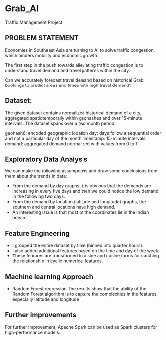 # Grab_AI
Traffic  Management Project

## PROBLEM STATEMENT

Economies in Southeast Asia are turning to AI to solve traffic congestion, which hinders mobility and economic growth. 

The first step in the push towards alleviating traffic congestion is to understand travel demand and travel patterns within the city.

Can we accurately forecast travel demand based on historical Grab bookings to predict areas and times with high travel demand?


## Dataset:
The given dataset contains normalized historical demand of a city, aggregated spatiotemporally within geohashes and over 15-minute intervals. The dataset spans over a two month period.

geohash6: encoded geographic location
day: days follow a sequential order and not a particular day of the month
timestamp: 15-minute intervals
demand: aggregated demand normalized with values from 0 to 1



## Exploratory Data Analysis

We can make the following assumptions and draw some conclusions from them about the trends in data:

- From the demand by day graphs, it is obvious that the demands are increasing in every five days and then we could notice the low demand in the following two days.
- From the demand by location (latitude and longitude) graphs, the southern and central locations have high demand.
- An interesting issue is that most of the coordinates lie in the Indian ocean.


## Feature Engineering

- I grouped the entire dataset by time (binned into quarter hours).
- I also added additional features based on the time and day of the week. 
- These features are transformed into sine and cosine forms for catching the relationship in cyclic numerical features.




## Machine learning Approach
- Random Forest regression
The results show that the ability of the Random Forest algorithm is  to capture the complexities in the features, especially latitude and longitude

## Further improvements
 For further improvement,  Apache Spark can be used as Spark clusters for high-performance models.

